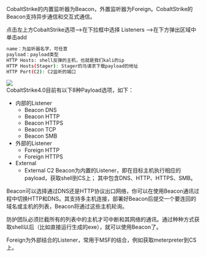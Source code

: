 
CobaltStrike的内置监听器为Beacon，外置监听器为Foreign。CobaltStrike的Beacon支持异步通信和交互式通信。

点击左上方CobaltStrike选项——>在下拉框中选择 Listeners ——>在下方弹出区域中单击add
```bash
name：为监听器名字，可任意
payload：payload类型
HTTP Hosts: shell反弹的主机，也就是我们kali的ip
HTTP Hosts(Stager): Stager的马请求下载payload的地址
HTTP Port(C2): C2监听的端口
```

![](media/Pasted%20image%2020250804235024.png)  
CobaltStrike4.0目前有以下8种Payload选项，如下：
- 内部的Listener
	- Beacon DNS
	- Beacon HTTP
	- Beacon HTTPS
	- Beacon TCP
	- Beacon SMB
- 外部的Listener
	- Foreign HTTP
	- Foreign HTTPS
- External
	- External C2
Beacon为内置的Listener，即在目标主机执行相应的payload，获取shell到CS上；
其中包含DNS、HTTP、HTTPS、SMB。

Beacon可以选择通过DNS还是HTTP协议出口网络，你可以在使用Beacon通讯过程中切换HTTP和DNS。其支持多主机连接，部署好Beacon后提交一个要连回的域名或主机的列表，Beacon将通过这些主机轮询。

防护团队必须拦截所有的列表中的主机才可中断和其网络的通讯。通过种种方式获取shell以后（比如直接运行生成的exe），就可以使用Beacon了。

Foreign为外部结合的Listener，常用于MSF的结合，例如获取meterpreter到CS上。


